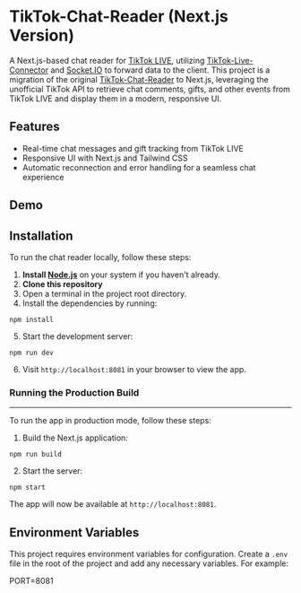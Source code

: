 # TikTok-Chat-Reader (Next.js Version)

A Next.js-based chat reader for [TikTok LIVE](https://www.tiktok.com/live), utilizing [TikTok-Live-Connector](https://github.com/zerodytrash/TikTok-Live-Connector) and [Socket.IO](https://socket.io/) to forward data to the client. This project is a migration of the original [TikTok-Chat-Reader](https://github.com/zerodytrash/TikTok-Chat-Reader) to Next.js, leveraging the unofficial TikTok API to retrieve chat comments, gifts, and other events from TikTok LIVE and display them in a modern, responsive UI.

## Features
- Real-time chat messages and gift tracking from TikTok LIVE
- Responsive UI with Next.js and Tailwind CSS
- Automatic reconnection and error handling for a seamless chat experience

## Demo


## Installation

To run the chat reader locally, follow these steps:

1. **Install [Node.js](https://nodejs.org/)** on your system if you haven't already.
2. **Clone this repository** 
3. Open a terminal in the project root directory.
4. Install the dependencies by running:
```
npm install
```
5. Start the development server:
```
npm run dev
```


6. Visit `http://localhost:8081` in your browser to view the app.

### Running the Production Build

-----

To run the app in production mode, follow these steps:

1. Build the Next.js application:

```
npm run build
```


2. Start the server:

```
npm start
```


The app will now be available at `http://localhost:8081`.

## Environment Variables

This project requires environment variables for configuration. Create a `.env` file in the root of the project and add any necessary variables. For example:

PORT=8081
